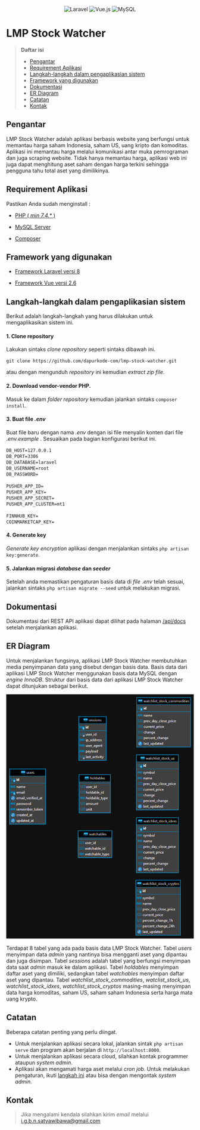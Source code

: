 
<p align="center">
    <img alt="Laravel" src="https://img.shields.io/badge/Laravel-FF2D20?style=for-the-badge&logo=laravel&logoColor=white">
    <img alt="Vue.js" src="https://img.shields.io/badge/Vue.js-35495E?style=for-the-badge&logo=vuedotjs&logoColor=4FC08D">
    <img alt="MySQL" src="https://img.shields.io/badge/MySQL-005C84?style=for-the-badge&logo=mysql&logoColor=white">
</p>

# LMP Stock Watcher

> **Daftar isi**
> - [Pengantar](#pengantar)
> - [Requirement Aplikasi](#requirement-aplikasi)
> - [Langkah-langkah dalam pengaplikasian sistem](#langkah-langkah-dalam-pengaplikasian-sistem)
> - [Framework yang digunakan](#framework-yang-digunakan)
> - [Dokumentasi](#dokumentasi)
> - [ER Diagram](#er-diagram)
> - [Catatan](#catatan)
> - [Kontak](#kontak)

## Pengantar

LMP Stock Watcher adalah aplikasi berbasis website yang berfungsi untuk memantau harga saham Indonesia, saham US, uang kripto dan komoditas. Aplikasi ini memantau harga melalui komunikasi antar muka pemrograman dan juga scraping website. Tidak hanya memantau harga, aplikasi web ini juga dapat menghitung aset saham dengan harga terkini sehingga pengguna tahu total aset yang dimilikinya.


## Requirement Aplikasi

Pastikan Anda sudah menginstall :

- [PHP ( _min 7.4.\*_ )](https://www.php.net/downloads.php)

- [MySQL Server](https://dev.mysql.com/downloads/mysql/)

- [Composer](https://getcomposer.org/download/)

## Framework yang digunakan

- [Framework Laravel versi 8](https://laravel.com/docs/8.x)

- [Framework Vue versi 2.6](https://vuejs.org/v2/guide/)

## Langkah-langkah dalam pengaplikasian sistem

Berikut adalah langkah-langkah yang harus dilakukan untuk mengaplikasikan sistem ini.

#### 1. Clone repository

Lakukan sintaks _clone repository_ seperti sintaks dibawah ini. 

    git clone https://github.com/dapurkode-com/lmp-stock-watcher.git

atau dengan mengunduh _repository_ ini kemudian _extract zip file_.

#### 2. Download vendor-vendor PHP.

Masuk ke dalam _folder repository_  kemudian jalankan sintaks `composer install`.

#### 3. Buat file _.env_

Buat file baru dengan nama _.env_ dengan isi file menyalin konten dari file _.env.example_ . Sesuaikan pada bagian konfigurasi berikut ini.

    DB_HOST=127.0.0.1
    DB_PORT=3306
    DB_DATABASE=laravel
    DB_USERNAME=root
    DB_PASSWORD=

    PUSHER_APP_ID=
    PUSHER_APP_KEY=
    PUSHER_APP_SECRET=
    PUSHER_APP_CLUSTER=mt1    

    FINNHUB_KEY=
    COINMARKETCAP_KEY=

#### 4. Generate key

_Generate key encryption_ aplikasi dengan menjalankan sintaks `php artisan key:generate`.

#### 5. Jalankan migrasi _database_ dan _seeder_

Setelah anda memastikan pengaturan basis data di _file .env_ telah sesuai, jalankan sintaks `php artisan migrate --seed` untuk melakukan migrasi.

## Dokumentasi

Dokumentasi dari REST API aplikasi dapat dilihat pada halaman [/api/docs](https://dapurkode-com.github.io/lmp-stock-watcher/docs/) setelah menjalankan aplikasi.

## ER Diagram

Untuk menjalankan fungsinya, aplikasi LMP Stock Watcher membutuhkan media penyimpanan data yang disebut dengan basis data.  Basis data dari aplikasi LMP Stock Watcher menggunakan basis data MySQL dengan _engine InnoDB_. Struktur dari basis data dari aplikasi LMP Stock Watcher dapat ditunjukan sebagai berikut.

![ER Diagaram](docs/images/ER.png)

Terdapat 8 tabel yang ada pada basis data LMP Stock Watcher. Tabel _users_ menyimpan data _admin_ yang nantinya bisa mengganti aset yang dipantau dan juga disimpan. Tabel _sessions_ adalah tabel yang berfungsi menyimpan data saat _admin_ masuk ke dalam aplikasi. Tabel _holdables_ menyimpan daftar aset yang dimiliki, sedangkan tabel _watchables_ menyimpan daftar aset yang dipantau. Tabel _watchlist_stock_commodities_, _watclist_stock_us_, _watchlist_stock_idxes_, _watchlist_stock_cryptos_ masing-masing menyimpan data harga komoditas, saham US, saham saham Indonesia serta harga mata uang krypto.

## Catatan 

Beberapa catatan penting yang perlu diingat.
- Untuk menjalankan aplikasi secara lokal, jalankan sintak `php artisan serve` dan program akan berjalan di `http://localhost:8000`.
- Untuk menjalankan aplikasi secara cloud, silahkan kontak programmer ataupun _system admin_.
- Aplikasi akan mengamati harga aset melalui _cron job_. Untuk melakukan pengaturan, ikuti [langkah ini](https://laravel.com/docs/8.x/scheduling#running-the-scheduler) atau bisa dengan mengontak _system admin_.

## Kontak
> Jika mengalami kendala silahkan kirim _email_ melalui [i.g.b.n.satyawibawa@gmail.com](mailto:i.g.b.n.satyawibawa@gmail.com)

